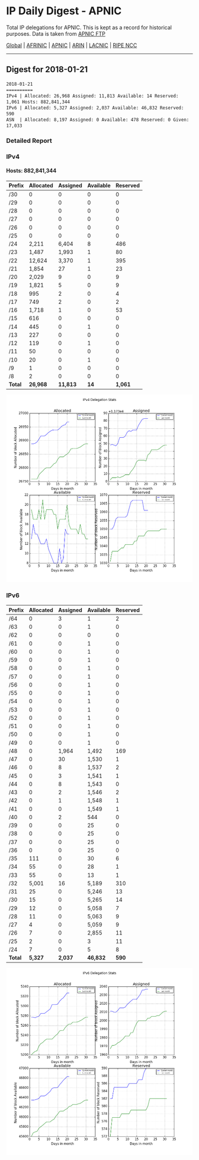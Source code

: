 # IP Daily Digest - APNIC

Total IP delegations for APNIC. This is kept as a record for historical purposes. Data is taken from [APNIC FTP](https://ftp.apnic.net/)

[Global](https://github.com/csmets/IP-Daily-Digest) | [AFRINIC](https://github.com/csmets/IP-Daily-Digest/tree/master/archives/AFRINIC) | [APNIC](https://github.com/csmets/IP-Daily-Digest/tree/master/archives/APNIC) | [ARIN](https://github.com/csmets/IP-Daily-Digest/tree/master/archives/ARIN) | [LACNIC](https://github.com/csmets/IP-Daily-Digest/tree/master/archives/LACNIC) | [RIPE NCC](https://github.com/csmets/IP-Daily-Digest/tree/master/archives/RIPE_NCC)

---

## Digest for 2018-01-21
```
2018-01-21
==========
IPv4 | Allocated: 26,968 Assigned: 11,813 Available: 14 Reserved: 1,061 Hosts: 882,841,344
IPv6 | Allocated: 5,327 Assigned: 2,037 Available: 46,832 Reserved: 590
ASN  | Allocated: 8,197 Assigned: 0 Available: 478 Reserved: 0 Given: 17,033
```

### Detailed Report

### IPv4

#### Hosts: **882,841,344**

| Prefix | Allocated | Assigned | Available | Reserved |
| ----- | ----- | ----- | ----- | ----- |
| /30 | 0 | 0 | 0 | 0 |
| /29 | 0 | 0 | 0 | 0 |
| /28 | 0 | 0 | 0 | 0 |
| /27 | 0 | 0 | 0 | 0 |
| /26 | 0 | 0 | 0 | 0 |
| /25 | 0 | 0 | 0 | 0 |
| /24 | 2,211 | 6,404 | 8 | 486 |
| /23 | 1,487 | 1,993 | 1 | 80 |
| /22 | 12,624 | 3,370 | 1 | 395 |
| /21 | 1,854 | 27 | 1 | 23 |
| /20 | 2,029 | 9 | 0 | 9 |
| /19 | 1,821 | 5 | 0 | 9 |
| /18 | 995 | 2 | 0 | 4 |
| /17 | 749 | 2 | 0 | 2 |
| /16 | 1,718 | 1 | 0 | 53 |
| /15 | 616 | 0 | 0 | 0 |
| /14 | 445 | 0 | 1 | 0 |
| /13 | 227 | 0 | 0 | 0 |
| /12 | 119 | 0 | 1 | 0 |
| /11 | 50 | 0 | 0 | 0 |
| /10 | 20 | 0 | 1 | 0 |
| /9 | 1 | 0 | 0 | 0 |
| /8 | 2 | 0 | 0 | 0 |
| **Total** | **26,968** | **11,813** | **14** | **1,061** |

![ipv4-stats](ipv4-figure.png)

### IPv6

| Prefix | Allocated | Assigned | Available | Reserved |
| ----- | ----- | ----- | ----- | ----- |
| /64 | 0 | 3 | 1 | 2 |
| /63 | 0 | 0 | 1 | 0 |
| /62 | 0 | 0 | 0 | 0 |
| /61 | 0 | 0 | 1 | 0 |
| /60 | 0 | 0 | 1 | 0 |
| /59 | 0 | 0 | 1 | 0 |
| /58 | 0 | 0 | 1 | 0 |
| /57 | 0 | 0 | 1 | 0 |
| /56 | 0 | 0 | 1 | 0 |
| /55 | 0 | 0 | 1 | 0 |
| /54 | 0 | 0 | 1 | 0 |
| /53 | 0 | 0 | 1 | 0 |
| /52 | 0 | 0 | 1 | 0 |
| /51 | 0 | 0 | 1 | 0 |
| /50 | 0 | 0 | 1 | 0 |
| /49 | 0 | 0 | 1 | 0 |
| /48 | 0 | 1,964 | 1,492 | 169 |
| /47 | 0 | 30 | 1,530 | 1 |
| /46 | 0 | 8 | 1,537 | 2 |
| /45 | 0 | 3 | 1,541 | 1 |
| /44 | 0 | 8 | 1,543 | 0 |
| /43 | 0 | 2 | 1,546 | 2 |
| /42 | 0 | 1 | 1,548 | 1 |
| /41 | 0 | 0 | 1,549 | 1 |
| /40 | 0 | 2 | 544 | 0 |
| /39 | 0 | 0 | 25 | 0 |
| /38 | 0 | 0 | 25 | 0 |
| /37 | 0 | 0 | 25 | 0 |
| /36 | 0 | 0 | 25 | 0 |
| /35 | 111 | 0 | 30 | 6 |
| /34 | 55 | 0 | 28 | 1 |
| /33 | 55 | 0 | 13 | 1 |
| /32 | 5,001 | 16 | 5,189 | 310 |
| /31 | 25 | 0 | 5,246 | 13 |
| /30 | 15 | 0 | 5,265 | 14 |
| /29 | 12 | 0 | 5,058 | 7 |
| /28 | 11 | 0 | 5,063 | 9 |
| /27 | 4 | 0 | 5,059 | 9 |
| /26 | 7 | 0 | 2,855 | 11 |
| /25 | 2 | 0 | 3 | 11 |
| /24 | 7 | 0 | 5 | 8 |
| **Total** | **5,327** | **2,037** | **46,832** | **590** |

![ipv6-stats](ipv6-figure.png)